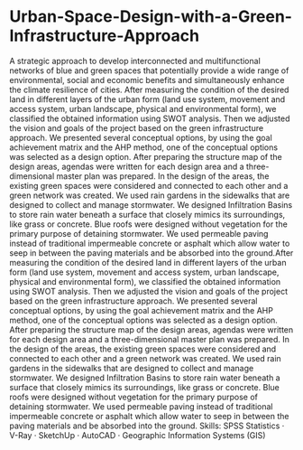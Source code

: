 # Urban-Space-Design-with-a-Green-Infrastructure-Approach
A strategic approach to develop interconnected and multifunctional networks of blue and green spaces that potentially provide a wide range of environmental, social and economic benefits and simultaneously enhance the climate resilience of cities.
After measuring the condition of the desired land in different layers of the urban form (land use system, movement and access system, urban landscape, physical and environmental form), we classified the obtained information using SWOT analysis. Then we adjusted the vision and goals of the project based on the green infrastructure approach. We presented several conceptual options, by using the goal achievement matrix and the AHP method, one of the conceptual options was selected as a design option. After preparing the structure map of the design areas, agendas were written for each design area and a three-dimensional master plan was prepared.
In the design of the areas, the existing green spaces were considered and connected to each other and a green network was created.
We used rain gardens in the sidewalks that are designed to collect and manage stormwater.
We designed Infiltration Basins to store rain water beneath a surface that closely mimics its surroundings, like grass or concrete. 
Blue roofs were designed without vegetation for the primary purpose of detaining stormwater. 
We used permeable paving instead of traditional impermeable concrete or asphalt which allow water to seep in between the paving materials and be absorbed into the ground.After measuring the condition of the desired land in different layers of the urban form (land use system, movement and access system, urban landscape, physical and environmental form), we classified the obtained information using SWOT analysis. Then we adjusted the vision and goals of the project based on the green infrastructure approach. We presented several conceptual options, by using the goal achievement matrix and the AHP method, one of the conceptual options was selected as a design option. After preparing the structure map of the design areas, agendas were written for each design area and a three-dimensional master plan was prepared. In the design of the areas, the existing green spaces were considered and connected to each other and a green network was created. We used rain gardens in the sidewalks that are designed to collect and manage stormwater. We designed Infiltration Basins to store rain water beneath a surface that closely mimics its surroundings, like grass or concrete. Blue roofs were designed without vegetation for the primary purpose of detaining stormwater. We used permeable paving instead of traditional impermeable concrete or asphalt which allow water to seep in between the paving materials and be absorbed into the ground.
Skills: SPSS Statistics · V-Ray · SketchUp · AutoCAD · Geographic Information Systems (GIS)
